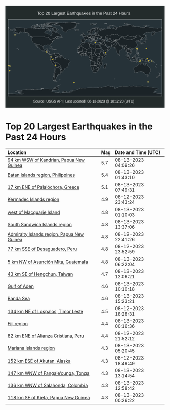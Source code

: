 ![Map](./map.png)

# Top 20 Largest Earthquakes in the Past 24 Hours

| Location | Mag | Date and Time (UTC) |
|:---|:---|:---|
| [94 km WSW of Kandrian, Papua New Guinea](https://earthquake.usgs.gov/earthquakes/eventpage/us6000kzmy) | 5.7 | 08-13-2023 04:09:26 |
| [Batan Islands region, Philippines](https://earthquake.usgs.gov/earthquakes/eventpage/us6000kzml) | 5.4 | 08-13-2023 01:43:10 |
| [17 km ENE of Palaióchora, Greece](https://earthquake.usgs.gov/earthquakes/eventpage/us6000kznp) | 5.1 | 08-13-2023 07:49:31 |
| [Kermadec Islands region](https://earthquake.usgs.gov/earthquakes/eventpage/us6000kzm7) | 4.9 | 08-12-2023 23:43:24 |
| [west of Macquarie Island](https://earthquake.usgs.gov/earthquakes/eventpage/us6000kzmj) | 4.8 | 08-13-2023 01:10:03 |
| [South Sandwich Islands region](https://earthquake.usgs.gov/earthquakes/eventpage/us6000kzpw) | 4.8 | 08-13-2023 13:37:06 |
| [Admiralty Islands region, Papua New Guinea](https://earthquake.usgs.gov/earthquakes/eventpage/us6000kzm4) | 4.8 | 08-12-2023 22:41:26 |
| [77 km SSE of Desaguadero, Peru](https://earthquake.usgs.gov/earthquakes/eventpage/us6000kzm9) | 4.8 | 08-12-2023 23:52:59 |
| [5 km NW of Asunción Mita, Guatemala](https://earthquake.usgs.gov/earthquakes/eventpage/us6000kzng) | 4.8 | 08-13-2023 06:22:04 |
| [43 km SE of Hengchun, Taiwan](https://earthquake.usgs.gov/earthquakes/eventpage/us6000kzpj) | 4.7 | 08-13-2023 12:06:21 |
| [Gulf of Aden](https://earthquake.usgs.gov/earthquakes/eventpage/us6000kzp2) | 4.6 | 08-13-2023 10:10:18 |
| [Banda Sea](https://earthquake.usgs.gov/earthquakes/eventpage/us6000kzq6) | 4.6 | 08-13-2023 15:23:21 |
| [134 km NE of Lospalos, Timor Leste](https://earthquake.usgs.gov/earthquakes/eventpage/us6000kzl4) | 4.5 | 08-12-2023 18:28:31 |
| [Fiji region](https://earthquake.usgs.gov/earthquakes/eventpage/us6000kzmg) | 4.4 | 08-13-2023 00:16:36 |
| [82 km ENE of Alianza Cristiana, Peru](https://earthquake.usgs.gov/earthquakes/eventpage/us6000kzlz) | 4.4 | 08-12-2023 21:52:12 |
| [Mariana Islands region](https://earthquake.usgs.gov/earthquakes/eventpage/us6000kzn9) | 4.3 | 08-13-2023 05:20:45 |
| [152 km ESE of Akutan, Alaska](https://earthquake.usgs.gov/earthquakes/eventpage/us6000kzlb) | 4.3 | 08-12-2023 18:49:49 |
| [147 km WNW of Fangale’ounga, Tonga](https://earthquake.usgs.gov/earthquakes/eventpage/us6000kzpt) | 4.3 | 08-13-2023 13:14:54 |
| [136 km WNW of Salahonda, Colombia](https://earthquake.usgs.gov/earthquakes/eventpage/us6000kzpp) | 4.3 | 08-13-2023 12:58:42 |
| [118 km SE of Kieta, Papua New Guinea](https://earthquake.usgs.gov/earthquakes/eventpage/us6000kzmd) | 4.3 | 08-13-2023 00:26:22 |

